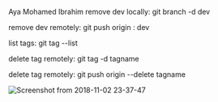 Aya Mohamed Ibrahim
remove dev locally:
git branch -d dev

remove dev remotely:
git push origin : dev

list tags:
git tag --list

delete tag remotely:
git tag -d tagname

delete tag remotely:
git push origin --delete tagname

![Screenshot from 2018-11-02 23-37-47](https://user-images.githubusercontent.com/53618522/147873884-9f5e6d5f-8669-4a01-ae80-4f9ebdbe17e9.png)
